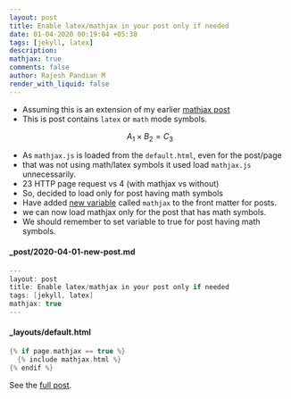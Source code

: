 ```yaml
---
layout: post
title: Enable latex/mathjax in your post only if needed
date: 01-04-2020 00:19:04 +05:30
tags: [jekyll, latex]
description:
mathjax: true
comments: false
author: Rajesh Pandian M
render_with_liquid: false
---
```


- Assuming this is an extension of my earlier [mathjax post](/blog/latex-jekyll.html)
- This is post contains `latex` or `math` mode symbols.

$$A_1 \times B_2 = C_3$$

- As `mathjax.js` is loaded from the `default.html`, even for the post/page
- that was not using math/latex symbols it used load `mathjax.js`
unnecessarily.
- 23 HTTP page request vs 4 (with mathjax vs without)
- So, decided to load only for post having math symbols
- Have added [new variable](https://jekyllrb.com/docs/front-matter/#custom-variables) called
`mathjax` to the front matter for posts.
- we can now load mathjax only for the post that has math symbols.
- We should remember to set variable to true for post having math symbols.

#### _post/2020-04-01-new-post.md

```c
---
layout: post
title: Enable latex/mathjax in your post only if needed
tags: [jekyll, latex]
mathjax: true
---
```

#### _layouts/default.html

```c
{% if page.mathjax == true %}
  {% include mathjax.html %}
{% endif %}
```

See the [full post](https://raw.githubusercontent.com/mrprajesh/blog/master/_posts/2020-04-01-with-math.md).
